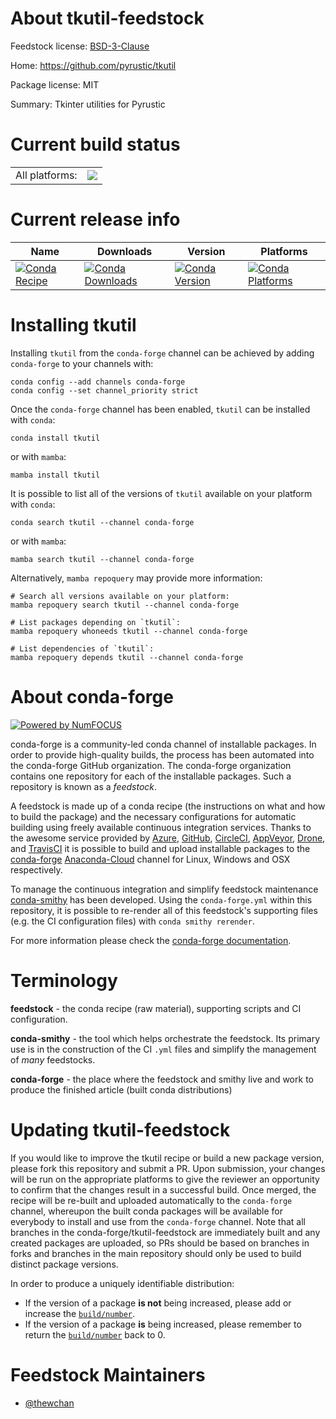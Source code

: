 About tkutil-feedstock
======================

Feedstock license: [BSD-3-Clause](https://github.com/conda-forge/tkutil-feedstock/blob/main/LICENSE.txt)

Home: https://github.com/pyrustic/tkutil

Package license: MIT

Summary: Tkinter utilities for Pyrustic

Current build status
====================


<table><tr><td>All platforms:</td>
    <td>
      <a href="https://dev.azure.com/conda-forge/feedstock-builds/_build/latest?definitionId=16544&branchName=main">
        <img src="https://dev.azure.com/conda-forge/feedstock-builds/_apis/build/status/tkutil-feedstock?branchName=main">
      </a>
    </td>
  </tr>
</table>

Current release info
====================

| Name | Downloads | Version | Platforms |
| --- | --- | --- | --- |
| [![Conda Recipe](https://img.shields.io/badge/recipe-tkutil-green.svg)](https://anaconda.org/conda-forge/tkutil) | [![Conda Downloads](https://img.shields.io/conda/dn/conda-forge/tkutil.svg)](https://anaconda.org/conda-forge/tkutil) | [![Conda Version](https://img.shields.io/conda/vn/conda-forge/tkutil.svg)](https://anaconda.org/conda-forge/tkutil) | [![Conda Platforms](https://img.shields.io/conda/pn/conda-forge/tkutil.svg)](https://anaconda.org/conda-forge/tkutil) |

Installing tkutil
=================

Installing `tkutil` from the `conda-forge` channel can be achieved by adding `conda-forge` to your channels with:

```
conda config --add channels conda-forge
conda config --set channel_priority strict
```

Once the `conda-forge` channel has been enabled, `tkutil` can be installed with `conda`:

```
conda install tkutil
```

or with `mamba`:

```
mamba install tkutil
```

It is possible to list all of the versions of `tkutil` available on your platform with `conda`:

```
conda search tkutil --channel conda-forge
```

or with `mamba`:

```
mamba search tkutil --channel conda-forge
```

Alternatively, `mamba repoquery` may provide more information:

```
# Search all versions available on your platform:
mamba repoquery search tkutil --channel conda-forge

# List packages depending on `tkutil`:
mamba repoquery whoneeds tkutil --channel conda-forge

# List dependencies of `tkutil`:
mamba repoquery depends tkutil --channel conda-forge
```


About conda-forge
=================

[![Powered by
NumFOCUS](https://img.shields.io/badge/powered%20by-NumFOCUS-orange.svg?style=flat&colorA=E1523D&colorB=007D8A)](https://numfocus.org)

conda-forge is a community-led conda channel of installable packages.
In order to provide high-quality builds, the process has been automated into the
conda-forge GitHub organization. The conda-forge organization contains one repository
for each of the installable packages. Such a repository is known as a *feedstock*.

A feedstock is made up of a conda recipe (the instructions on what and how to build
the package) and the necessary configurations for automatic building using freely
available continuous integration services. Thanks to the awesome service provided by
[Azure](https://azure.microsoft.com/en-us/services/devops/), [GitHub](https://github.com/),
[CircleCI](https://circleci.com/), [AppVeyor](https://www.appveyor.com/),
[Drone](https://cloud.drone.io/welcome), and [TravisCI](https://travis-ci.com/)
it is possible to build and upload installable packages to the
[conda-forge](https://anaconda.org/conda-forge) [Anaconda-Cloud](https://anaconda.org/)
channel for Linux, Windows and OSX respectively.

To manage the continuous integration and simplify feedstock maintenance
[conda-smithy](https://github.com/conda-forge/conda-smithy) has been developed.
Using the ``conda-forge.yml`` within this repository, it is possible to re-render all of
this feedstock's supporting files (e.g. the CI configuration files) with ``conda smithy rerender``.

For more information please check the [conda-forge documentation](https://conda-forge.org/docs/).

Terminology
===========

**feedstock** - the conda recipe (raw material), supporting scripts and CI configuration.

**conda-smithy** - the tool which helps orchestrate the feedstock.
                   Its primary use is in the construction of the CI ``.yml`` files
                   and simplify the management of *many* feedstocks.

**conda-forge** - the place where the feedstock and smithy live and work to
                  produce the finished article (built conda distributions)


Updating tkutil-feedstock
=========================

If you would like to improve the tkutil recipe or build a new
package version, please fork this repository and submit a PR. Upon submission,
your changes will be run on the appropriate platforms to give the reviewer an
opportunity to confirm that the changes result in a successful build. Once
merged, the recipe will be re-built and uploaded automatically to the
`conda-forge` channel, whereupon the built conda packages will be available for
everybody to install and use from the `conda-forge` channel.
Note that all branches in the conda-forge/tkutil-feedstock are
immediately built and any created packages are uploaded, so PRs should be based
on branches in forks and branches in the main repository should only be used to
build distinct package versions.

In order to produce a uniquely identifiable distribution:
 * If the version of a package **is not** being increased, please add or increase
   the [``build/number``](https://docs.conda.io/projects/conda-build/en/latest/resources/define-metadata.html#build-number-and-string).
 * If the version of a package **is** being increased, please remember to return
   the [``build/number``](https://docs.conda.io/projects/conda-build/en/latest/resources/define-metadata.html#build-number-and-string)
   back to 0.

Feedstock Maintainers
=====================

* [@thewchan](https://github.com/thewchan/)

